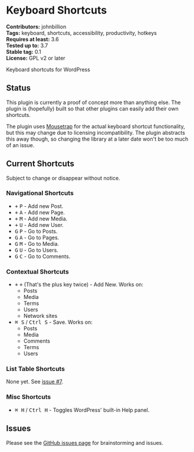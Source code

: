 # Keyboard Shortcuts #

**Contributors:** johnbillion  
**Tags:** keyboard, shortcuts, accessibility, productivity, hotkeys  
**Requires at least:** 3.6  
**Tested up to:** 3.7  
**Stable tag:** 0.1  
**License:** GPL v2 or later  

Keyboard shortcuts for WordPress

## Status ##

This plugin is currently a proof of concept more than anything else. The plugin is (hopefully) built so that other plugins can easily add their own shortcuts.

The plugin uses [Mousetrap](https://github.com/ccampbell/mousetrap/) for the actual keyboard shortcut functionality, but this may change due to licensing incompatibility. The plugin abstracts this away though, so changing the library at a later date won't be too much of an issue.

## Current Shortcuts ##

Subject to change or disappear without notice.

### Navigational Shortcuts ###

 * <kbd>+</kbd> <kbd>P</kbd> - Add new Post.
 * <kbd>+</kbd> <kbd>A</kbd> - Add new Page.
 * <kbd>+</kbd> <kbd>M</kbd> - Add new Media.
 * <kbd>+</kbd> <kbd>U</kbd> - Add new User.
 * <kbd>G</kbd> <kbd>P</kbd> - Go to Posts.
 * <kbd>G</kbd> <kbd>A</kbd> - Go to Pages.
 * <kbd>G</kbd> <kbd>M</kbd> - Go to Media.
 * <kbd>G</kbd> <kbd>U</kbd> - Go to Users.
 * <kbd>G</kbd> <kbd>C</kbd> - Go to Comments.

### Contextual Shortcuts ###

 * <kbd>+</kbd> <kbd>+</kbd> (That's the plus key twice) - Add New. Works on:
    * Posts
    * Media
    * Terms
    * Users
    * Network sites
 * <kbd>&#x2318; S</kbd> / <kbd>Ctrl S</kbd> - Save. Works on:
    * Posts
    * Media
    * Comments
    * Terms
    * Users

### List Table Shortcuts ###

None yet. See [issue #7](https://github.com/johnbillion/wordpress-keyboard-shortcuts/issues/7).

### Misc Shortcuts ###

 * <kbd>&#x2318; H</kbd> / <kbd>Ctrl H</kbd> - Toggles WordPress' built-in Help panel.

## Issues ##

Please see the [GitHub issues page](https://github.com/johnbillion/wordpress-keyboard-shortcuts/issues) for brainstorming and issues.
